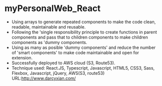 # myPersonalWeb_React
* Using arrays to generate repeated components to make the code clean, readable, maintainable and reusable.
* Following the 'single responsibility principle to create functions in parent components and pass that to children components to make children components as 'dummy components.
* Using as many as posible 'dummy components' and reduce the number of 'smart components' to make code maintainable and open for extension.
* Successfully deployed to AWS cloud (S3, Route53).
* Technique used: React.JS, Typescript, Javascript, HTML5, CSS3, Sass, Flexbox, Javascript, jQuery, AWS(S3, route53)
 URL:http://www.darcyxian.com/
